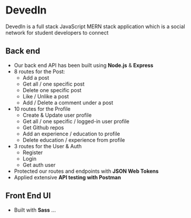 # DevedIn

DevedIn is a full stack JavaScript MERN stack application which is a social network for student developers to connect

## Back end

-   Our back end API has been built using **Node.js** & **Express**
-   8 routes for the Post:
    -   Add a post
    -   Get all / one specific post
    -   Delete one specific post
    -   Like / Unlike a post
    -   Add / Delete a comment under a post
-   10 routes for the Profile
    -   Create & Update user profile
    -   Get all / one specific / logged-in user profile
    -   Get Github repos
    -   Add an experience / education to profile
    -   Delete education / experience from profile
-   3 routes for the User & Auth
    -   Register
    -   Login
    -   Get auth user
-   Protected our routes and endpoints with **JSON Web Tokens**
-   Applied extensive **API testing with Postman**

## Front End UI

-   Built with **Sass**
    ...
